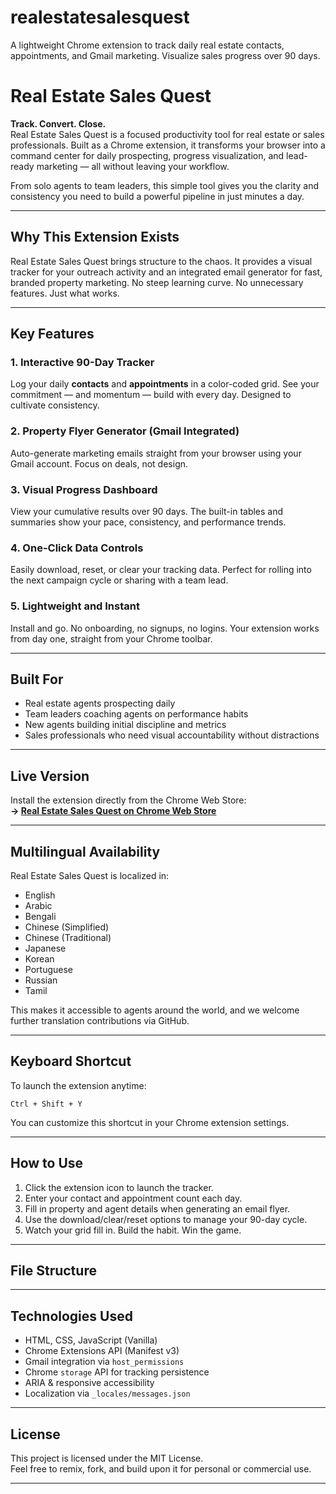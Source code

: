 # realestatesalesquest
A lightweight Chrome extension to track daily real estate contacts, appointments, and Gmail marketing. Visualize sales progress over 90 days.

# Real Estate Sales Quest

**Track. Convert. Close.**  
Real Estate Sales Quest is a focused productivity tool for real estate or sales professionals. Built as a Chrome extension, it transforms your browser into a command center for daily prospecting, progress visualization, and lead-ready marketing — all without leaving your workflow.

From solo agents to team leaders, this simple tool gives you the clarity and consistency you need to build a powerful pipeline in just minutes a day.

---

## Why This Extension Exists


Real Estate Sales Quest brings structure to the chaos. It provides a visual tracker for your outreach activity and an integrated email generator for fast, branded property marketing. No steep learning curve. No unnecessary features. Just what works.

---

## Key Features

### 1. Interactive 90-Day Tracker  
Log your daily **contacts** and **appointments** in a color-coded grid. See your commitment — and momentum — build with every day. Designed to cultivate consistency.

### 2. Property Flyer Generator (Gmail Integrated)  
Auto-generate marketing emails straight from your browser using your Gmail account. Focus on deals, not design.

### 3. Visual Progress Dashboard  
View your cumulative results over 90 days. The built-in tables and summaries show your pace, consistency, and performance trends.

### 4. One-Click Data Controls  
Easily download, reset, or clear your tracking data. Perfect for rolling into the next campaign cycle or sharing with a team lead.

### 5. Lightweight and Instant  
Install and go. No onboarding, no signups, no logins. Your extension works from day one, straight from your Chrome toolbar.

---

## Built For

- Real estate agents prospecting daily  
- Team leaders coaching agents on performance habits  
- New agents building initial discipline and metrics  
- Sales professionals who need visual accountability without distractions

---

## Live Version

Install the extension directly from the Chrome Web Store:  
**→ [Real Estate Sales Quest on Chrome Web Store](https://chromewebstore.google.com/detail/real-estate-sales-quest/meipkkkbcklniebjbdlkfflifjdfdekl)**

---

## Multilingual Availability

Real Estate Sales Quest is localized in:

- English  
- Arabic  
- Bengali  
- Chinese (Simplified)  
- Chinese (Traditional)  
- Japanese  
- Korean  
- Portuguese  
- Russian  
- Tamil

This makes it accessible to agents around the world, and we welcome further translation contributions via GitHub.

---

## Keyboard Shortcut

To launch the extension anytime:

```
Ctrl + Shift + Y
```

You can customize this shortcut in your Chrome extension settings.

---

## How to Use

1. Click the extension icon to launch the tracker.
2. Enter your contact and appointment count each day.
3. Fill in property and agent details when generating an email flyer.
4. Use the download/clear/reset options to manage your 90-day cycle.
5. Watch your grid fill in. Build the habit. Win the game.

---


## File Structure

---

## Technologies Used

- HTML, CSS, JavaScript (Vanilla)
- Chrome Extensions API (Manifest v3)
- Gmail integration via `host_permissions`
- Chrome `storage` API for tracking persistence
- ARIA & responsive accessibility
- Localization via `_locales/messages.json`

---

## License

This project is licensed under the MIT License.  
Feel free to remix, fork, and build upon it for personal or commercial use.

---

